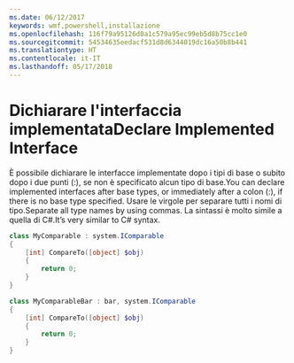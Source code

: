 ```yaml
---
ms.date: 06/12/2017
keywords: wmf,powershell,installazione
ms.openlocfilehash: 116f79a95126d0a1c579a95ec99eb5d8b75cc1e0
ms.sourcegitcommit: 54534635eedacf531d8d6344019dc16a50b8b441
ms.translationtype: HT
ms.contentlocale: it-IT
ms.lasthandoff: 05/17/2018
---
```

# <a name="declare-implemented-interface"></a><span data-ttu-id="c8fe1-102">Dichiarare l'interfaccia implementata</span><span class="sxs-lookup"><span data-stu-id="c8fe1-102">Declare Implemented Interface</span></span>

<span data-ttu-id="c8fe1-103">È possibile dichiarare le interfacce implementate dopo i tipi di base o subito dopo i due punti (:), se non è specificato alcun tipo di base.</span><span class="sxs-lookup"><span data-stu-id="c8fe1-103">You can declare implemented interfaces after base types, or immediately after a colon (:), if there is no base type specified.</span></span> <span data-ttu-id="c8fe1-104">Usare le virgole per separare tutti i nomi di tipo.</span><span class="sxs-lookup"><span data-stu-id="c8fe1-104">Separate all type names by using commas.</span></span> <span data-ttu-id="c8fe1-105">La sintassi è molto simile a quella di C#.</span><span class="sxs-lookup"><span data-stu-id="c8fe1-105">It’s very similar to C# syntax.</span></span>

```powershell
class MyComparable : system.IComparable
{
    [int] CompareTo([object] $obj)
    {
        return 0;
    }
}

class MyComparableBar : bar, system.IComparable
{
    [int] CompareTo([object] $obj)
    {
        return 0;
    }
}
```
